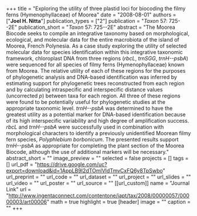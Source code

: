 +++
title = "Exploring the utility of three plastid loci for biocoding the filmy ferns (Hymenophyllaceae) of Moorea"
date = "2008-08-01"
authors = ["**Joel H. Nitta**"]
publication_types = ["2"]
publication = "_Taxon_ 57: 725--2E"
publication_short = "_Taxon_ 57: 725--2E"
abstract = "The Moorea Biocode seeks to compile an integrative taxonomy based on morphological, ecological, and molecular data for the entire macrobiota of the island of Moorea, French Polynesia. As a case study exploring the utility of selected molecular data for species identification within this integrative taxonomic framework, chloroplast DNA from three regions (*rbcL*, *trnSGG*, *trnH--psbA*) were sequenced for all species of filmy ferns (Hymenophyllaceae) known from Moorea. The relative utility of each of these regions for the purposes of phylogenetic analysis and DNA-based identification was inferred by estimating support for phylogenetic trees reconstructed from each region and by calculating intraspecific and interspecific distance values (uncorrected *p*) between taxa for each region. All three of these regions were found to be potentially useful for phylogenetic studies at the appropriate taxonomic level. *trnH--psbA* was determined to have the greatest utility as a potential marker for DNA-based identification because of its high interspecific variability and high degree of amplification success. *rbcL* and *trnH--psbA* were successfully used in combination with morphological characters to identify a previously unidentified Moorean filmy fern species, *Polyphlebium borbonicum*. The presented results support *trnH--psbA* as appropriate for completing the plant section of the Moorea Biocode, although the use of additional markers will be necessary."
abstract_short = ""
image_preview = ""
selected = false
projects = []
tags = []
url_pdf = "https://drive.google.com/uc?export=download&id=1AppLB9I2dTOmlVIdTmvCxFQ6y8TpSwbo"
url_preprint = ""
url_code = ""
url_dataset = ""
url_project = ""
url_slides = ""
url_video = ""
url_poster = ""
url_source = ""
[[url_custom]]
  name = "Journal Link"
  url = "http://www.ingentaconnect.com/contentone/iapt/tax/2008/00000057/00000003/art00006"
math = true
highlight = true
[header]
image = ""
caption = ""
+++
